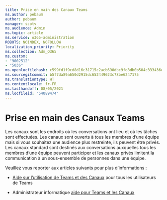 ```yaml
---
title: Prise en main des Canaux Teams
ms.author: pebaum
author: pebaum
manager: scotv
ms.audience: Admin
ms.topic: article
ms.service: o365-administration
ROBOTS: NOINDEX, NOFOLLOW
localization_priority: Priority
ms.collection: Adm_O365
ms.custom:
- "9002512"
- "5036"
ms.openlocfilehash: c599fd1f9cd8d16c31715c2acb690dbc9fd8db0b504c333436e43634c747f2d8
ms.sourcegitcommit: b5f7da89a650d2915dc652449623c78be6247175
ms.translationtype: HT
ms.contentlocale: fr-FR
ms.lasthandoff: 08/05/2021
ms.locfileid: "54089474"
---
```

# <a name="get-started-with-teams-channels"></a>Prise en main des Canaux Teams

Les canaux sont les endroits où les conversations ont lieu et où les tâches sont effectuées. Les canaux sont ouverts à tous les membres d’une équipe mais si vous souhaitez une audience plus restreinte, ils peuvent être privés. Les canaux standard sont destinés aux conversations auxquelles tous les membres d’une équipe peuvent participer et les canaux privés limitent la communication à un sous-ensemble de personnes dans une équipe.

Veuillez vous reporter aux articles suivants pour plus d’informations :

- [Aide sur l’utilisation de Teams et des Canaux](https://support.office.com/article/teams-and-channels-df38ae23-8f85-46d3-b071-cb11b9de5499) pour tous les utilisateurs de Teams

- Administrateur informatique [aide pour Teams et les Canaux](https://docs.microsoft.com/microsoftteams/teams-channels-overview) 
